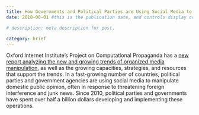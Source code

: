 ```yaml
---
title: How Governments and Political Parties are Using Social Media to Shape Public Opinion
date: 2018-08-01 #this is the publication date, and controls display order.

# description: meta description for post.

category: brief
---
```


Oxford Internet Institute’s Project on Computational Propaganda has a [new report analyzing the new and growing trends of organized media manipulation][link], as well as the growing capacities, strategies, and resources that support the trends. In a fast-growing number of countries, political parties and government agencies are using social media to manipulate domestic public opinion, often in response to threatening foreign interference and junk news. Since 2010, political parties and governments have spent over half a billion dollars developing and implementing these operations.

[link]: http://comprop.oii.ox.ac.uk/wp-content/uploads/sites/93/2018/07/ct2018.pdf